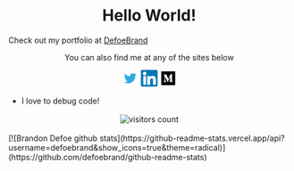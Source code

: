 <h1 align='center'>Hello World!</h1>

<p>Check out my portfolio at <a href='http://www.defoebrand.com'>DefoeBrand</a></p>

<p align='center'>You can also find me at any of the sites below</p>

<div align='center'>
  <a href="https://twitter.com/defoe_brand"><img alt="Twitter" height="30" src="images/twitter.png"/></a>
  <a href="https://www.linkedin.com/in/defoebrand/"><img alt="LinkedIn" height="30" src="images/linkedin.png"/></a>
  <a href="https://medium.com/@defoe.brand"><img  height="30" alt="Medium" src="images/medium.png"/></a>
</div>

<!-- ## My skills -->

-   I love to debug code!

<!-- ## My last 3 articles -->

<div align='center'>
  <img align='center' alt="visitors count" src="https://visitor-badge.glitch.me/badge?page_id=defoebrand.defoebrand">
</div>
<br />
<div algin='center'>
[![Brandon Defoe github stats](https://github-readme-stats.vercel.app/api?username=defoebrand&show_icons=true&theme=radical)](https://github.com/defoebrand/github-readme-stats)  
</div>
